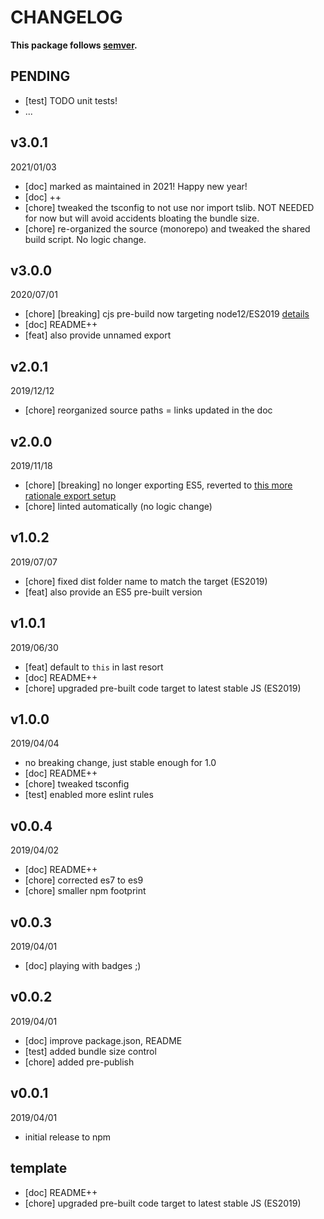 # CHANGELOG
**This package follows [semver](https://semver.org/).**

## PENDING
* [test] TODO unit tests!
* ...

## v3.0.1
2021/01/03
* [doc] marked as maintained in 2021! Happy new year!
* [doc] ++
* [chore] tweaked the tsconfig to not use nor import tslib. NOT NEEDED for now but will avoid accidents bloating the bundle size.
* [chore] re-organized the source (monorepo) and tweaked the shared build script. No logic change.

## v3.0.0
2020/07/01
* [chore] [breaking] cjs pre-build now targeting node12/ES2019 [details](../../CONTRIBUTING/module-exports.md)
* [doc] README++
* [feat] also provide unnamed export

## v2.0.1
2019/12/12
* [chore] reorganized source paths = links updated in the doc

## v2.0.0
2019/11/18
* [chore] [breaking] no longer exporting ES5, reverted to [this more rationale export setup](../../CONTRIBUTING/module-exports.md)
* [chore] linted automatically (no logic change)

## v1.0.2
2019/07/07
* [chore] fixed dist folder name to match the target (ES2019)
* [feat] also provide an ES5 pre-built version

## v1.0.1
2019/06/30
* [feat] default to `this` in last resort
* [doc] README++
* [chore] upgraded pre-built code target to latest stable JS (ES2019)

## v1.0.0
2019/04/04
* no breaking change, just stable enough for 1.0
* [doc] README++
* [chore] tweaked tsconfig
* [test] enabled more eslint rules

## v0.0.4
2019/04/02
* [doc] README++
* [chore] corrected es7 to es9
* [chore] smaller npm footprint

## v0.0.3
2019/04/01
* [doc] playing with badges ;)

## v0.0.2
2019/04/01
* [doc] improve package.json, README
* [test] added bundle size control
* [chore] added pre-publish

## v0.0.1
2019/04/01
* initial release to npm

## template
* [doc] README++
* [chore] upgraded pre-built code target to latest stable JS (ES2019)
